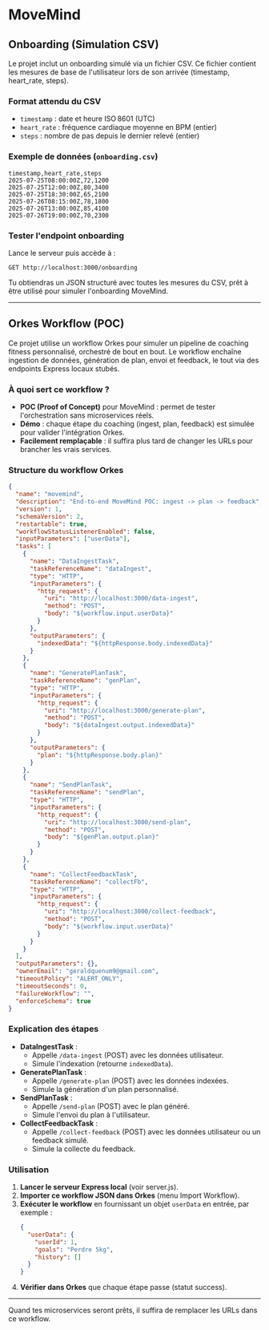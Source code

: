 # MoveMind

## Onboarding (Simulation CSV)

Le projet inclut un onboarding simulé via un fichier CSV. Ce fichier contient les mesures de base de l'utilisateur lors de son arrivée (timestamp, heart_rate, steps).

### Format attendu du CSV

- `timestamp` : date et heure ISO 8601 (UTC)
- `heart_rate` : fréquence cardiaque moyenne en BPM (entier)
- `steps` : nombre de pas depuis le dernier relevé (entier)

### Exemple de données (`onboarding.csv`)

```csv
timestamp,heart_rate,steps
2025-07-25T08:00:00Z,72,1200
2025-07-25T12:00:00Z,80,3400
2025-07-25T18:30:00Z,65,2100
2025-07-26T08:15:00Z,78,1800
2025-07-26T13:00:00Z,85,4100
2025-07-26T19:00:00Z,70,2300
```

### Tester l'endpoint onboarding

Lance le serveur puis accède à :
```
GET http://localhost:3000/onboarding
```
Tu obtiendras un JSON structuré avec toutes les mesures du CSV, prêt à être utilisé pour simuler l'onboarding MoveMind.

---


## Orkes Workflow (POC)

Ce projet utilise un workflow Orkes pour simuler un pipeline de coaching fitness personnalisé, orchestré de bout en bout. Le workflow enchaîne ingestion de données, génération de plan, envoi et feedback, le tout via des endpoints Express locaux stubés.

### À quoi sert ce workflow ?
- **POC (Proof of Concept)** pour MoveMind : permet de tester l'orchestration sans microservices réels.
- **Démo** : chaque étape du coaching (ingest, plan, feedback) est simulée pour valider l'intégration Orkes.
- **Facilement remplaçable** : il suffira plus tard de changer les URLs pour brancher les vrais services.

### Structure du workflow Orkes

```json
{
  "name": "movemind",
  "description": "End-to-end MoveMind POC: ingest -> plan -> feedback",
  "version": 1,
  "schemaVersion": 2,
  "restartable": true,
  "workflowStatusListenerEnabled": false,
  "inputParameters": ["userData"],
  "tasks": [
    {
      "name": "DataIngestTask",
      "taskReferenceName": "dataIngest",
      "type": "HTTP",
      "inputParameters": {
        "http_request": {
          "uri": "http://localhost:3000/data-ingest",
          "method": "POST",
          "body": "${workflow.input.userData}"
        }
      },
      "outputParameters": {
        "indexedData": "${httpResponse.body.indexedData}"
      }
    },
    {
      "name": "GeneratePlanTask",
      "taskReferenceName": "genPlan",
      "type": "HTTP",
      "inputParameters": {
        "http_request": {
          "uri": "http://localhost:3000/generate-plan",
          "method": "POST",
          "body": "${dataIngest.output.indexedData}"
        }
      },
      "outputParameters": {
        "plan": "${httpResponse.body.plan}"
      }
    },
    {
      "name": "SendPlanTask",
      "taskReferenceName": "sendPlan",
      "type": "HTTP",
      "inputParameters": {
        "http_request": {
          "uri": "http://localhost:3000/send-plan",
          "method": "POST",
          "body": "${genPlan.output.plan}"
        }
      }
    },
    {
      "name": "CollectFeedbackTask",
      "taskReferenceName": "collectFb",
      "type": "HTTP",
      "inputParameters": {
        "http_request": {
          "uri": "http://localhost:3000/collect-feedback",
          "method": "POST",
          "body": "${workflow.input.userData}"
        }
      }
    }
  ],
  "outputParameters": {},
  "ownerEmail": "geraldquenum9@gmail.com",
  "timeoutPolicy": "ALERT_ONLY",
  "timeoutSeconds": 0,
  "failureWorkflow": "",
  "enforceSchema": true
}
```

### Explication des étapes

- **DataIngestTask** :
  - Appelle `/data-ingest` (POST) avec les données utilisateur.
  - Simule l'indexation (retourne `indexedData`).
- **GeneratePlanTask** :
  - Appelle `/generate-plan` (POST) avec les données indexées.
  - Simule la génération d'un plan personnalisé.
- **SendPlanTask** :
  - Appelle `/send-plan` (POST) avec le plan généré.
  - Simule l'envoi du plan à l'utilisateur.
- **CollectFeedbackTask** :
  - Appelle `/collect-feedback` (POST) avec les données utilisateur ou un feedback simulé.
  - Simule la collecte du feedback.

### Utilisation

1. **Lancer le serveur Express local** (voir server.js).
2. **Importer ce workflow JSON dans Orkes** (menu Import Workflow).
3. **Exécuter le workflow** en fournissant un objet `userData` en entrée, par exemple :
   ```json
   {
     "userData": {
       "userId": 1,
       "goals": "Perdre 5kg",
       "history": []
     }
   }
   ```
4. **Vérifier dans Orkes** que chaque étape passe (statut success).

---

Quand tes microservices seront prêts, il suffira de remplacer les URLs dans ce workflow.